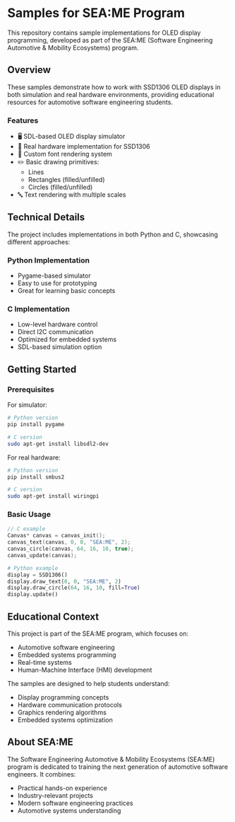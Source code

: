 # Samples for SEA:ME Program

This repository contains sample implementations for OLED display programming, developed as part of the SEA:ME (Software Engineering Automotive & Mobility Ecosystems) program.

## Overview

These samples demonstrate how to work with SSD1306 OLED displays in both simulation and real hardware environments, providing educational resources for automotive software engineering students.

### Features

- 🖥️ SDL-based OLED display simulator
- 🔧 Real hardware implementation for SSD1306
- 📝 Custom font rendering system
- ✏️ Basic drawing primitives:
  - Lines
  - Rectangles (filled/unfilled)
  - Circles (filled/unfilled)
- 🔤 Text rendering with multiple scales

## Technical Details

The project includes implementations in both Python and C, showcasing different approaches:

### Python Implementation
- Pygame-based simulator
- Easy to use for prototyping
- Great for learning basic concepts

### C Implementation
- Low-level hardware control
- Direct I2C communication
- Optimized for embedded systems
- SDL-based simulation option

## Getting Started

### Prerequisites
For simulator:
```bash
# Python version
pip install pygame

# C version
sudo apt-get install libsdl2-dev
```

For real hardware:
```bash
# Python version
pip install smbus2

# C version
sudo apt-get install wiringpi
```

### Basic Usage

```c
// C example
Canvas* canvas = canvas_init();
canvas_text(canvas, 0, 0, "SEA:ME", 2);
canvas_circle(canvas, 64, 16, 10, true);
canvas_update(canvas);
```

```python
# Python example
display = SSD1306()
display.draw_text(0, 0, "SEA:ME", 2)
display.draw_circle(64, 16, 10, fill=True)
display.update()
```

## Educational Context

This project is part of the SEA:ME program, which focuses on:
- Automotive software engineering
- Embedded systems programming
- Real-time systems
- Human-Machine Interface (HMI) development

The samples are designed to help students understand:
- Display programming concepts
- Hardware communication protocols
- Graphics rendering algorithms
- Embedded systems optimization

## About SEA:ME

The Software Engineering Automotive & Mobility Ecosystems (SEA:ME) program is dedicated to training the next generation of automotive software engineers. It combines:
- Practical hands-on experience
- Industry-relevant projects
- Modern software engineering practices
- Automotive systems understanding




